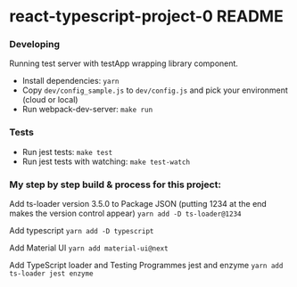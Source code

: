 # react-typescript-project-0 README

### Developing
Running test server with testApp wrapping library component.
- Install dependencies: `yarn`
- Copy `dev/config_sample.js` to `dev/config.js` and pick your environment (cloud or local)
- Run webpack-dev-server: `make run`

### Tests
- Run jest tests: `make test`
- Run jest tests with watching: `make test-watch`



### My step by step build & process for this project:

Add ts-loader version 3.5.0 to Package JSON (putting 1234 at the end makes the version control appear)
`yarn add -D ts-loader@1234` 

Add typescript
`yarn add -D typescript` 

Add Material UI
`yarn add material-ui@next ` 

Add TypeScript loader and Testing Programmes jest and enzyme
`yarn add ts-loader jest enzyme `

